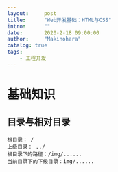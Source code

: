```yaml
---
layout:     post
title:      "Web开发基础：HTML与CSS"
intro:      ""
date:       2020-2-18 09:00:00
author:     "Makinohara"
catalog: true
tags:
    - 工程开发
---
```




# 基础知识

## 目录与相对目录

```
根目录： /
上级目录： ../
根目录下的路径：/img/......
当前目录下的下级目录：img/......
```

